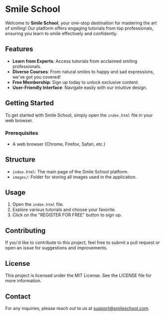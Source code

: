 # Smile School

Welcome to **Smile School**, your one-stop destination for mastering the art of smiling! Our platform offers engaging tutorials from top professionals, ensuring you learn to smile effectively and confidently.

## Features

- **Learn from Experts**: Access tutorials from acclaimed smiling professionals.
- **Diverse Courses**: From natural smiles to happy and sad expressions, we've got you covered!
- **Free Membership**: Sign up today to unlock exclusive content.
- **User-Friendly Interface**: Navigate easily with our intuitive design.

## Getting Started

To get started with Smile School, simply open the `index.html` file in your web browser. 

### Prerequisites

- A web browser (Chrome, Firefox, Safari, etc.)

## Structure

- `index.html`: The main page of the Smile School platform.
- `images/`: Folder for storing all images used in the application.

## Usage

1. Open the `index.html` file.
2. Explore various tutorials and choose your favorite.
3. Click on the "REGISTER FOR FREE" button to sign up.

## Contributing

If you'd like to contribute to this project, feel free to submit a pull request or open an issue for suggestions and improvements.

## License

This project is licensed under the MIT License. See the LICENSE file for more information.

## Contact

For any inquiries, please reach out to us at [support@smileschool.com](mailto:support@smileschool.com).
